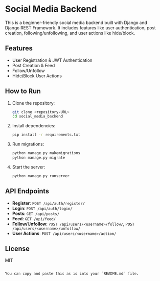 
# Social Media Backend

This is a beginner-friendly social media backend built with Django and Django REST Framework. It includes features like user authentication, post creation, following/unfollowing, and user actions like hide/block.

## Features
- User Registration & JWT Authentication
- Post Creation & Feed
- Follow/Unfollow
- Hide/Block User Actions

## How to Run
1. Clone the repository:
   ```bash
   git clone <repository-URL>
   cd social_media_backend
   ```
2. Install dependencies:
   ```bash
   pip install -r requirements.txt
   ```
3. Run migrations:
   ```bash
   python manage.py makemigrations
   python manage.py migrate
   ```
4. Start the server:
   ```bash
   python manage.py runserver
   ```

## API Endpoints
- **Register**: `POST /api/auth/register/`
- **Login**: `POST /api/auth/login/`
- **Posts**: `GET /api/posts/`
- **Feed**: `GET /api/feed/`
- **Follow/Unfollow**: `POST /api/users/<username>/follow/`, `POST /api/users/<username>/unfollow/`
- **User Actions**: `POST /api/users/<username>/action/`

## License
MIT
```

You can copy and paste this as is into your `README.md` file.